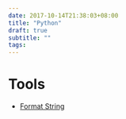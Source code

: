 ```yaml
---
date: 2017-10-14T21:38:03+08:00
title: "Python"
draft: true
subtitle: ""
tags:
---
```


# Tools
- [Format String][&1]


[&1]: https://pyformat.info/
